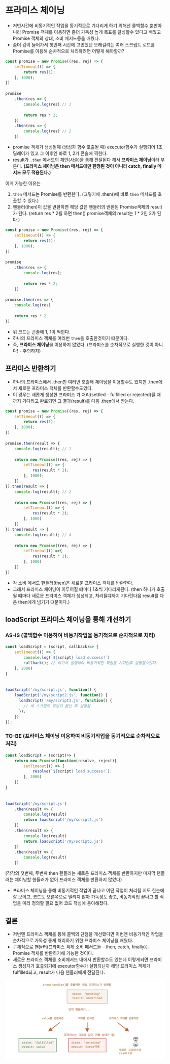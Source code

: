 # 프라미스 체이닝

- 저번시간에 비동기적인 작업을 동기적으로 기다리게 하기 위해선 콜백함수 뿐만아니라 Promise 객체를 이용하면 좀더 가독성 높게 목표를 달성할수 있다고 배웠고 Promise 객체의 상태, 소비 메서드등을 배웠다.
- 좀더 깊이 들어가서 첫번째 시간에 고민했던 오래걸리는 여러 스크립트 로드를 Promise를 이용해 순차적으로 처리하려면 어떻게 해야할까?

```javascript
const promise = new Promise((res, rej) => {
    setTimeout(() => {
        return res(1);
    }, 1000);
})

promise
    .then(res => {
        console.log(res) // 1

        return res * 2;
    })
    .then(res => {
        console.log(res) // 2
    })
```

- promise 객체가 생성될때 (생성자 함수 호출될 때) executor함수가 실행되어 1초 딜레이가 있고 그 이후엔 바로 1, 2가 콘솔에 찍힌다.
- result가 `.then` 메서드의 체인(사슬)을 통해 전달된다 해서 **프라미스 체이닝**이라 부른다.
**(프라미스 체이닝은 then 메서드에만 한정된 것이 아니라 catch, finally 메서드 모두 적용된다.)**

이게 가능한 이유는

1. `then` 메서드는 Promise를 반환한다. (그렇기에 .then()에 바로 `then` 메서드를 호출할 수 있다.)
2. 핸들러(then)이 값을 반환하면 해당 값은 핸들러의 반환된 Promise객체의 result가 된다. (return res * 2를 하면 then() promise객체의 result는 1 * 2인 2가 된다.)

```javascript
const promise = new Promise((res, rej) => {
    setTimeout(() => {
        return res(1);
    }, 1000);
})

promise
    .then(res => {
        console.log(res);

        return res * 2;
    })

promise.then(res => {
    console.log(res)

    return res * 2
})
```
- 위 코드는 콘솔에 1, 1이 찍힌다.
- 하나의 프라미스 객체를 여러번 `then`을 호출한것이기 떄문이다.
- 즉, **프라미스 체이닝**을 이용하지 않았다. (프라미스를 순차적으로 실행한 것이 아니다! - 주의하자)

## 프라미스 반환하기
- 하나의 프라미스에서 .then만 여러번 호출해 체이닝을 이용할수도 있지만 .then에서 새로운 프라미스 객체를 반환할수도있다.
- 이 경우는 새롭게 생성한 프라미스 가 처리(settled - fulfilled or rejected)될 때 까지 기다리고 완료되면 그 결과(result)를 다음 .then에서 받는다.

```javascript
const promise = new Promise((res, rej) => {
    setTimeout(() => {
        return res(1);
    }, 1000);
})

promise.then(result => {
    console.log(result); // 1

    return new Promise((res, rej) => {
        setTimeout(() => {
            res(result * 2);
        }, 1000);
    })
}).then(result => {
    console.log(result); // 2

    return new Promise((res, rej) => {
        setTimeout(() => {
            res(result * 2);
        }, 1000)
    })
}).then(result => {
    console.log(result); // 4

    return new Promise((res, rej) => {
        setTimeout(() =>{
            res(result * 2);
        }, 1000)
    })
})
```
- 각 소비 메서드 핸들러(then)은 새로운 프라미스 객체를 반환한다.
- 그래서 프라미스 체이닝이 이루어질 떄마다 1초씩 기다리게된다. (then 하나가 호출될 떄마다 새로운 프라미스 객체가 생성되고, 처리될떄까지 기다린다음 result를 다음 then에게 넘기기 떄문이다.)

## loadScript 프라미스 체이닝을 통해 개선하기

### AS-IS (콜백함수 이용하여 비동기작업을 동기적으로 순차적으로 처리)

```javascript
const loadScript = (script, callback)=> {
    setTimeout(() => {
        console.log(`${script} load success!`)
        callback(); // 여기서 실행해야 비동기적인 작업을 기다린후 실행할수있다.
    }, 2000)
} 


loadScript('/my/script.js', function() {
    loadScript('/my/script2.js', function() {
      loadScript('/my/script3.js', function() {
        // 세 스크립트 로딩이 끝난 후 실행됨
      });
    })
});
```


### TO-BE (프라미스 체이닝 이용하여 비동기작업을 동기적으로 순차적으로 처리)

```javascript
const loadScript = (script)=> {
    return new Promise(function(resolve, reject){
        setTimeout(() => {
            resolve(`${script} load success!`);
        }, 2000)
    })
}


loadScript('/my/script.js')
    .then(result => {
        console.log(result)
        return loadScript('/my/script2.js')
    })
    .then(result => {
        console.log(result)
        return loadScript('/my/script3.js')
    })
    .then(result => {
        console.log(result)
    })
```
(각각의 첫번째, 두번째 then 핸들러는 새로운 프라미스 객체를 반환하지만 마지막 핸들러는 체이닝할 핸들러가 없어 프라미스 객체를 반환하지 않았다)

- 프라미스 체이닝을 통해 비동기적인 작업이 끝나고 어떤 작업이 처리될 지도 한눈에 잘 보이고, 코드도 오른쪽으로 밀리지 않아 가독성도 좋고, 비동기작업 끝나고 할 작업을 미리 정의할 필요 없어 코드 작성에 용이해졌다.

## 결론
- 저번엔 프라미스 객체를 통해 콜백의 단점을 개선했다면 이번엔 비동기적인 작업을 순차적으로 가독성 좋게 처리하기 위한 프라미스 체이닝을 배웠다.
- 구체적으로 핸들러(프라미스 객체 소비 메서드들 - then, catch, finally)는 Promise 객체를 반환하기에 가능한 것이다.
- 새로운 프라미스 객체를 소비메서드 내에서 반환할수도 있는데 이렇게되면 프라미스 생성자가 호출되기에 executor함수가 실행되닌까 해당 프라미스 객체가 fulfilled되고, result가 다음 핸들러에게 전달된다.

![promise chaining summary image](./promise-chaining-summary.png)

